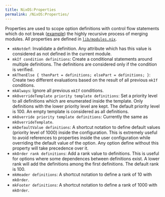 ```yaml
---
title: NixOS:Properties
permalink: /NixOS:Properties/
---
```


Properties are used to scope option definitions with control flow statements which do not break ([example](/NixOS:config_argument#Conditional_Statements "wikilink")) the highly recursive process of merging modules. All properties are defined in [`lib/modules.nix`](https://github.com/NixOS/nixpkgs/blob/master/lib/modules.nix).

-   `mkNotdef`: Invalidate a definition. Any attribute which has this value is considered as not defined in the current module.
-   `mkIf condition definitions`: Create a conditional statements around multiple definitions. The definitions are considered only if the condition is verified.
-   `mkThenElse { thenPart = definitions; elsePart = definitions; }`: Create two different evaluations based on the result of all previous `mkIf` conditions.
-   `mkAlways`: Ignore all previous `mkIf` conditions.
-   `mkOverrideTemplate priority template definitions`: Set a priority level to all definitions which are enumerated inside the template. Only definitions with the lower priority level are kept. The default priority level is 100. An empty template is considered as all definitions.
-   `mkOverride priority template definitions`: Currently the same as `mkOverrideTemplate`.
-   `mkDefaultValue definitions`: A shortcut notation to define default values (priority level of 1000) inside the configuration. This is extremely useful to avoid references to properties inside the user configuration while overriding the default value of the option. Any option define without this property will take precedence over it.
-   `mkOrder rank definitions`: Add a rank value to definitions. This is useful for options where some dependences between definitions exist. A lower rank will add the definitions among the first definitions. The default rank is 100.
-   `mkHeader definitions`: A shortcut notation to define a rank of 10 with `mkOrder`.
-   `mkFooter definitions`: A shortcut notation to define a rank of 1000 with `mkOrder`.
